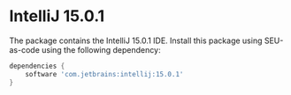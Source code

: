 IntelliJ 15.0.1
=====

The package contains the IntelliJ 15.0.1 IDE. Install this package using SEU-as-code
using the following dependency:
```groovy
dependencies {
	software 'com.jetbrains:intellij:15.0.1'
}
```
